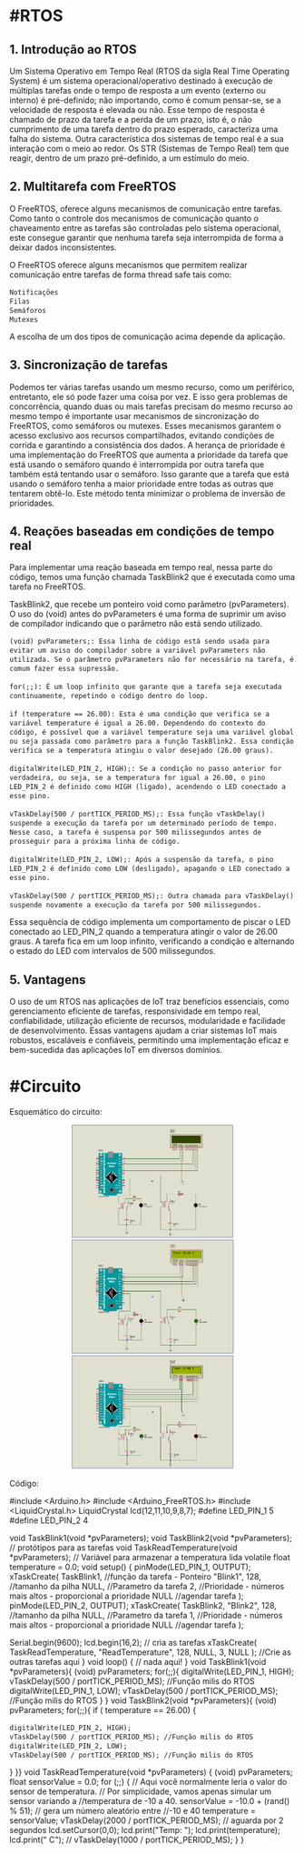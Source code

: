 <h1>#RTOS </h1>

<h2>1. Introdução ao RTOS</h2>
<p>Um Sistema Operativo em Tempo Real (RTOS da sigla Real Time Operating System) é um sistema operacional/operativo destinado à execução de múltiplas tarefas onde o tempo de resposta a um evento (externo ou interno) é pré-definido; não importando, como é comum pensar-se, se a velocidade de resposta é elevada ou não. Esse tempo de resposta é chamado de prazo da tarefa e a perda de um prazo, isto é, o não cumprimento de uma tarefa dentro do prazo esperado, caracteriza uma falha do sistema. Outra característica dos sistemas de tempo real é a sua interação com o meio ao redor. Os STR (Sistemas de Tempo Real) tem que reagir, dentro de um prazo pré-definido, a um estímulo do meio.</p> 

<h2>2. Multitarefa com FreeRTOS</h2>
<p>O FreeRTOS, oferece alguns mecanismos de comunicação entre tarefas. Como tanto o controle dos mecanismos de comunicação quanto o chaveamento entre as tarefas são controladas pelo sistema operacional, este consegue garantir que nenhuma tarefa seja interrompida de forma a deixar dados inconsistentes.</p>

<p>O FreeRTOS oferece alguns mecanismos que permitem realizar comunicação entre tarefas de forma thread safe tais como:

    Notificações
    Filas
    Semáforos
    Mutexes
    
</p>

<p>A escolha de um dos tipos de comunicação acima depende da aplicação.</p>

<h2>3. Sincronização de tarefas</h2>
<p>Podemos ter várias tarefas usando um mesmo recurso, como um periférico, entretanto, ele só pode fazer uma coisa por vez. E isso gera problemas de concorrência, quando duas ou mais tarefas precisam do mesmo recurso ao mesmo tempo é importante usar mecanismos de sincronização do FreeRTOS, como semáforos ou mutexes. Esses mecanismos garantem o acesso exclusivo aos recursos compartilhados, evitando condições de corrida e garantindo a consistência dos dados. A herança de prioridade é uma implementação do FreeRTOS que aumenta a prioridade da tarefa que está usando o semáforo quando é interrompida por outra tarefa que também está tentando usar o semáforo. Isso garante que a tarefa que está usando o semáforo tenha a maior prioridade entre todas as outras que tentarem obtê-lo. Este método tenta minimizar o problema de inversão de prioridades.</p>

<h2>4. Reações baseadas em condições de tempo real</h2>
<p>Para implementar uma reação baseada em tempo real, nessa parte do código, temos uma função chamada TaskBlink2 que é executada como uma tarefa no FreeRTOS.</p>
<p>TaskBlink2, que recebe um ponteiro void como parâmetro (pvParameters). O uso do (void) antes do pvParameters é uma forma de suprimir um aviso de compilador indicando que o parâmetro não está sendo utilizado.

    (void) pvParameters;: Essa linha de código está sendo usada para evitar um aviso do compilador sobre a variável pvParameters não utilizada. Se o parâmetro pvParameters não for necessário na tarefa, é comum fazer essa supressão.

    for(;;): É um loop infinito que garante que a tarefa seja executada continuamente, repetindo o código dentro do loop.

    if (temperature == 26.00): Esta é uma condição que verifica se a variável temperature é igual a 26.00. Dependendo do contexto do código, é possível que a variável temperature seja uma variável global ou seja passada como parâmetro para a função TaskBlink2. Essa condição verifica se a temperatura atingiu o valor desejado (26.00 graus).

    digitalWrite(LED_PIN_2, HIGH);: Se a condição no passo anterior for verdadeira, ou seja, se a temperatura for igual a 26.00, o pino LED_PIN_2 é definido como HIGH (ligado), acendendo o LED conectado a esse pino.

    vTaskDelay(500 / portTICK_PERIOD_MS);: Essa função vTaskDelay() suspende a execução da tarefa por um determinado período de tempo. Nesse caso, a tarefa é suspensa por 500 milissegundos antes de prosseguir para a próxima linha de código.

    digitalWrite(LED_PIN_2, LOW);: Após a suspensão da tarefa, o pino LED_PIN_2 é definido como LOW (desligado), apagando o LED conectado a esse pino.

    vTaskDelay(500 / portTICK_PERIOD_MS);: Outra chamada para vTaskDelay() suspende novamente a execução da tarefa por 500 milissegundos.
</p>
<p>Essa sequência de código implementa um comportamento de piscar o LED conectado ao LED_PIN_2 quando a temperatura atingir o valor de 26.00 graus. A tarefa fica em um loop infinito, verificando a condição e alternando o estado do LED com intervalos de 500 milissegundos.</p>

<h2>5. Vantagens</h2>
<p>O uso de um RTOS nas aplicações de IoT traz benefícios essenciais, como gerenciamento eficiente de tarefas, responsividade em tempo real, confiabilidade, utilização eficiente de recursos, modularidade e facilidade de desenvolvimento. Essas vantagens ajudam a criar sistemas IoT mais robustos, escaláveis e confiáveis, permitindo uma implementação eficaz e bem-sucedida das aplicações IoT em diversos domínios.</p>

<h1>#Circuito</h1>
<p>Esquemático do circuito:<p>

<div align=center>

<img height="200em" src="./img/Captura1.PNG">
<img height="200em" src="./img/Captura2.PNG">
<img height="200em" src="./img/Captura.PNG">

</div>

<p>Código:</p>

#include <Arduino.h>
#include <Arduino_FreeRTOS.h>
#include <LiquidCrystal.h>
LiquidCrystal lcd(12,11,10,9,8,7);
#define LED_PIN_1 5
#define LED_PIN_2 4

void TaskBlink1(void *pvParameters);
void TaskBlink2(void *pvParameters);
// protótipos para as tarefas
void TaskReadTemperature(void *pvParameters);
// Variável para armazenar a temperatura lida
volatile float temperature = 0.0;
void setup() {
  pinMode(LED_PIN_1, OUTPUT);
xTaskCreate(
  TaskBlink1, //função da tarefa - Ponteiro
  "Blink1",
  128, //tamanho da pilha
  NULL, //Parametro da tarefa
  2, //Prioridade - números mais altos - proporcional a prioridade
  NULL //agendar tarefa
); pinMode(LED_PIN_2, OUTPUT);
xTaskCreate(
  TaskBlink2, 
  "Blink2",
  128, //tamanho da pilha
  NULL, //Parametro da tarefa
  1, //Prioridade - números mais altos - proporcional a prioridade
  NULL //agendar tarefa
);

Serial.begin(9600);
lcd.begin(16,2);
// cria as tarefas
xTaskCreate(
TaskReadTemperature,
"ReadTemperature",
128,
NULL,
3,
NULL );
//Crie as outras tarefas aqui
}
void loop() {
// nada aqui!
}
void TaskBlink1(void *pvParameters){
  (void) pvParameters;
  for(;;){
    digitalWrite(LED_PIN_1, HIGH);
    vTaskDelay(500 / portTICK_PERIOD_MS); //Função milis do RTOS
    digitalWrite(LED_PIN_1, LOW);
    vTaskDelay(500 / portTICK_PERIOD_MS); //Função milis do RTOS
  }
}
void TaskBlink2(void *pvParameters){
  (void) pvParameters;
  for(;;){
    if ( temperature == 26.00)
    {
    
    digitalWrite(LED_PIN_2, HIGH);
    vTaskDelay(500 / portTICK_PERIOD_MS); //Função milis do RTOS
    digitalWrite(LED_PIN_2, LOW);
    vTaskDelay(500 / portTICK_PERIOD_MS); //Função milis do RTOS
  }
}}
void TaskReadTemperature(void *pvParameters) {
(void) pvParameters;
float sensorValue = 0.0;
for (;;) {
// Aqui você normalmente leria o valor do sensor de temperatura.
// Por simplicidade, vamos apenas simular um sensor variando a
//temperatura de -10 a 40.
sensorValue = -10.0 + (rand() % 51); // gera um número aleatório entre
//-10 e 40
temperature = sensorValue;
vTaskDelay(2000 / portTICK_PERIOD_MS); // aguarda por 2 segundos
lcd.setCursor(0,0);
lcd.print("Temp: ");
lcd.print(temperature);
lcd.print(" C");
// vTaskDelay(1000 / portTICK_PERIOD_MS);
}
}